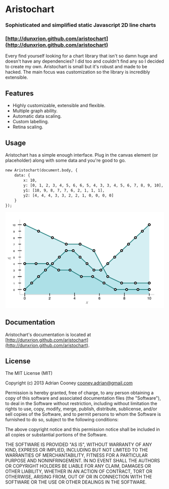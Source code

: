 # Aristochart
### Sophisticated and simplified static Javascript 2D line charts
### [http://dunxrion.github.com/aristochart](http://dunxrion.github.com/aristochart)
Every find yourself looking for a chart library that isn't so damn huge and doesn't have any dependencies? I did too and couldn't find any so I decided to create my own. Aristochart is small but it's robust and made to be hacked. The main focus was customization so the library is incredibly extensible.

## Features
* Highly customizable, extensible and flexible.
* Multiple graph ability.
* Automatic data scaling.
* Custom labelling.
* Retina scaling.

## Usage
Aristochart has a simple enough interface. Plug in the canvas element (or placeholder) along with some data and you're good to go.

	new Aristochart(document.body, {
		data: {
			x: 10,
			y: [0, 1, 2, 3, 4, 5, 6, 6, 5, 4, 3, 3, 4, 5, 6, 7, 8, 9, 10],
			y1: [10, 9, 8, 7, 7, 6, 2, 1, 1, 1],
			y2: [4, 4, 4, 3, 3, 2, 2, 1, 0, 0, 0, 0]
		}
	});

![Default](/themes/default/screenshot.png "Default Theme")

## Documentation
Aristochart's documentation is located at [http://dunxrion.github.com/aristochart](http://dunxrion.github.com/aristochart).

## License
The MIT License (MIT)

Copyright (c) 2013 Adrian Cooney <cooney.adrian@gmail.com>

Permission is hereby granted, free of charge, to any person obtaining a copy
of this software and associated documentation files (the "Software"), to deal
in the Software without restriction, including without limitation the rights
to use, copy, modify, merge, publish, distribute, sublicense, and/or sell
copies of the Software, and to permit persons to whom the Software is
furnished to do so, subject to the following conditions:

The above copyright notice and this permission notice shall be included in
all copies or substantial portions of the Software.

THE SOFTWARE IS PROVIDED "AS IS", WITHOUT WARRANTY OF ANY KIND, EXPRESS OR
IMPLIED, INCLUDING BUT NOT LIMITED TO THE WARRANTIES OF MERCHANTABILITY,
FITNESS FOR A PARTICULAR PURPOSE AND NONINFRINGEMENT. IN NO EVENT SHALL THE
AUTHORS OR COPYRIGHT HOLDERS BE LIABLE FOR ANY CLAIM, DAMAGES OR OTHER
LIABILITY, WHETHER IN AN ACTION OF CONTRACT, TORT OR OTHERWISE, ARISING FROM,
OUT OF OR IN CONNECTION WITH THE SOFTWARE OR THE USE OR OTHER DEALINGS IN
THE SOFTWARE.